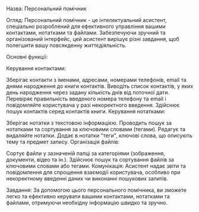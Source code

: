 Назва: Персональний помічник

Огляд: Персональний помічник - це інтелектуальний асистент, спеціально розроблений для ефективного управління вашими контактами, нотатками та файлами. Забезпечуючи зручний та організований інтерфейс, цей асистент вирішує різні завдання, щоб полегшити вашу повсякденну життєдіяльність.

Основні функції:

Керування контактами:

Зберігає контакти з іменами, адресами, номерами телефонів, email та днями народження до книги контактів. Виводіть список контактів, у яких день народження через задану кількість днів від поточної дати. Перевіряє правильність введеного номера телефону та email і повідомляйте користувача у разі некоректного введення. Здійснює пошук контактів серед контактів книги. Керування нотатками:

Зберігає нотатки з текстовою інформацією. Проводить пошук за нотатками та сортування за ключовими словами (тегами). Редагує та видаляйте нотатки. Додає в нотатки "теги", ключові слова, що описують тему та предмет запису. Організація файлів:

Сортує файли у зазначеній папці за категоріями (зображення, документи, відео та ін.). Здійснює пошук та сортування файлів за ключовими словами або тегами. Комунікація: Асистент надає звіти та повідомлення для спрощення взаємодії користувача, особливо при некоректному введенні даних чи виконанні пошукових запитів.

Завдання: За допомогою цього персонального помічника, ви зможете легко та ефективно керувати вашими контактами, нотатками та файлами, отримуючи необхідну інформацію швидко та зручно.
